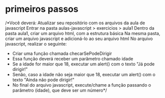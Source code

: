 # primeiros passos

/*Você deverá:
Atualizar seu repositório com os arquivos da aula de javascript
Entrar na pasta aulas-javascript > exercicios > aula1
Dentro da pasta aula1, criar um arquivo html, com a estrutura básica
Na mesma pasta, criar um arquivo javascript e adicioná-lo ao seu arquivo html
No arquivo javascript, realizar o seguinte:
- Criar uma função chamada checarSePodeDirigir
- Essa função deverá receber um parâmetro chamado idade
- Se a idade for maior que 18, executar um alert() com o texto "Já pode dirigir!"
- Senão, caso a idade não seja maior que 18, executar um alert() com o texto "Ainda não pode dirigir!"
- No final do arquivo javascript, execute/chame a função passando o parâmetro (idade), que deve ser um número*/
